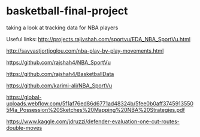 # basketball-final-project
taking a look at tracking data for NBA players

Useful links:
http://projects.rajivshah.com/sportvu/EDA_NBA_SportVu.html

http://savvastjortjoglou.com/nba-play-by-play-movements.html

https://github.com/rajshah4/NBA_SportVu

https://github.com/rajshah4/BasketballData

https://github.com/karimi-ali/NBA_SportVu

https://global-uploads.webflow.com/5f1af76ed86d6771ad48324b/5fee0b0aff37459135505f4a_Possession%20Sketches%20Mapping%20NBA%20Strategies.pdf

https://www.kaggle.com/jdruzzi/defender-evaluation-one-cut-routes-double-moves
